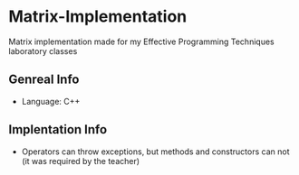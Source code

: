 # Matrix-Implementation
Matrix implementation made for my Effective Programming Techniques laboratory classes 

## Genreal Info
* Language: C++

## Implentation Info
* Operators can throw exceptions, but methods and constructors can not (it was required by the teacher)
